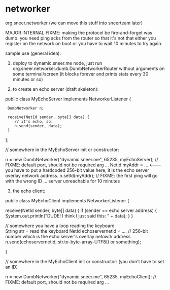 networker
=========

org.sneer.networker (we can move this stuff into sneerteam later)


MAJOR INTERNAL FIXME: making the protocol be fire-and-forget was dumb. you need ping acks from the router so that it's not that either you register on the network on boot or you have to wait 10 minutes to try again.



sample use (general idea):



1. deploy to dynamic.sneer.me node, just run org.sneer.networker.dumb.DumbNetworkerRouter without arguments on some terminal/screen (it blocks forever and prints stats every 30 minutes or so)

2. to create an echo server (draft skeleton):

public class MyEchoServer implements NetworkerListener {

     DumbNetworker n;

     receive(NetId sender, byte[] data) {
        // it's echo, so:
        n.send(sender, data);
     }

};

// somewhere in the MyEchoServer init or constructor:

n = new DumbNetworker("dynamic.sneer.me", 65235, myEchoServer); // FIXME: default port, should not be required arg ...
NetId myAddr = ... <--- you have to put a hardcoded 256-bit value here, it is the echo server overlay network address.
n.setId(myAddr); // FIXME: the first ping will go with the wrong ID ... server unreachable for 10 minutes

3. the echo client:

public class MyEchoClient implements NetworkerListener {

   receive(NetId sender, byte[] data) {
      if (sender == echo server address) {
         System.out.println("DUDE! I think I just said this: " + data);
      }
   }
   
   // somewhere you have a loop reading the keyboard   
   String str = read the keyboard
   NetId echoservernetid = .... // 256-bit number which is the echo server's overlay netowrk address
   n.send(echoservernetid, str.to-byte-array-UTF8() or something);


}

// somewhere in the MyEchoClient init or constructor: (you don't have to set an ID)

n = new DumbNetworker("dynamic.sneer.me", 65235, myEchoClient); // FIXME: default port, should not be required arg ...








